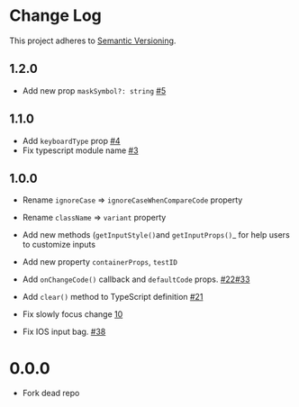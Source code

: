 # Change Log
This project adheres to [Semantic Versioning](http://semver.org/).

## 1.2.0
 
* Add new prop `maskSymbol?: string` [#5](https://github.com/retyui/react-native-confirmation-code-field/pull/5)

## 1.1.0
* Add `keyboardType` prop [#4](https://github.com/retyui/react-native-confirmation-code-field/pull/4)
* Fix typescript module name [#3](https://github.com/retyui/react-native-confirmation-code-field/pull/3)


## 1.0.0

* Rename `ignoreCase` => `ignoreCaseWhenCompareCode` property
* Rename `className` => `variant` property

* Add new methods (`getInputStyle()`and `getInputProps()`_  for help users to customize inputs
* Add new property `containerProps`, `testID`
* Add `onChangeCode()` callback and `defaultCode` props. [#22](https://github.com/ttdung11t2/react-native-confirmation-code-input/pull/22)[#33](https://github.com/ttdung11t2/react-native-confirmation-code-input/pull/33/files)
* Add `clear()` method to TypeScript definition [#21](https://github.com/ttdung11t2/react-native-confirmation-code-input/pull/21)

* Fix slowly focus change [10](https://github.com/ttdung11t2/react-native-confirmation-code-input/pull/10)
* Fix IOS input bag. [#38](https://github.com/ttdung11t2/react-native-confirmation-code-input/pull/38/files)

# 0.0.0

* Fork dead repo 
